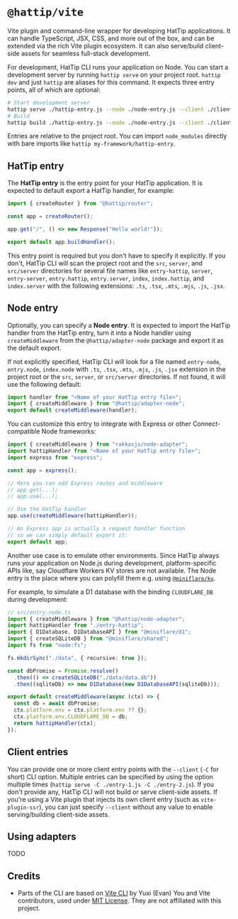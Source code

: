 # `@hattip/vite`

Vite plugin and command-line wrapper for developing HatTip applications. It can handle TypeScript, JSX, CSS, and more out of the box, and can be extended via the rich Vite plugin ecosystem. It can also serve/build client-side assets for seamless full-stack development.

For development, HatTip CLI runs your application on Node. You can start a development server by running `hattip serve` on your project root. `hattip dev` and just `hattip` are aliases for this command. It expects three entry points, all of which are optional:

```bash
# Start development server
hattip serve ./hattip-entry.js --node ./node-entry.js --client ./client-entry.js
# Build
hattip build ./hattip-entry.js --node ./node-entry.js --client ./client-entry.js
```

Entries are relative to the project root. You can import `node_modules` directly with bare imports like `hattip my-framework/hattip-entry`.

## HatTip entry

The **HatTip entry** is the entry point for your HatTip application. It is expected to default export a HatTip handler, for example:

```js
import { createRouter } from "@hattip/router";

const app = createRouter();

app.get("/", () => new Response("Hello world!"));

export default app.buildHandler();
```

This entry point is required but you don't have to specify it explicitly. If you don't, HatTip CLI will scan the project root and the `src`, `server`, and `src/server` directories for several file names like `entry-hattip`, `server`, `entry-server`, `entry.hattip`, `entry.server`, `index`, `index.hattip`, and `index.server` with the following extensions: `.ts`, `.tsx`, `.mts`, `.mjs`, `.js`, `.jsx`.

## Node entry

Optionally, you can specify a **Node entry**. It is expected to import the HatTip handler from the HatTip entry, turn it into a Node handler using `createMiddleware` from the `@hattip/adapter-node` package and export it as the default export.

If not explicitly specified, HatTip CLI will look for a file named `entry-node`, `entry.node`, `index.node` with `.ts`, `.tsx`, `.mts`, `.mjs`, `.js`, `.jsx` extension in the project root or the `src`, `server`, or `src/server` directories. If not found, it will use the following default:

```js
import handler from "<Name of your HatTip entry file>";
import { createMiddleware } from "@hattip/adapter-node";
export default createMiddleware(handler);
```

You can customize this entry to integrate with Express or other Connect-compatible Node frameworks:

```js
import { createMiddleware } from "rakkasjs/node-adapter";
import hattipHandler from "<Name of your HatTip entry file>";
import express from "express";

const app = express();

// Here you can add Express routes and middleware
// app.get(...);
// app.use(...);

// Use the HatTip handler
app.use(createMiddleware(hattipHandler));

// An Express app is actually a request handler function
// so we can simply default export it:
export default app;
```

Another use case is to emulate other environments. Since HatTip always runs your application on Node.js during development, platform-specific APIs like, say Cloudflare Workers KV stores are not available. The Node entry is the place where you can polyfill them e.g. using [`@miniflare/kv`](https://github.com/cloudflare/miniflare/tree/master/packages/kv).

For example, to simulate a D1 database with the binding `CLOUDFLARE_DB` during development:

```ts
// src/entry-node.ts
import { createMiddleware } from "@hattip/node-adapter";
import hattipHandler from "./entry-hattip";
import { D1Database, D1DatabaseAPI } from "@miniflare/d1";
import { createSQLiteDB } from "@miniflare/shared";
import fs from "node:fs";

fs.mkdirSync("./data", { recursive: true });

const dbPromise = Promise.resolve()
  .then(() => createSQLiteDB("./data/data.db"))
  .then((sqliteDb) => new D1Database(new D1DatabaseAPI(sqliteDb)));

export default createMiddleware(async (ctx) => {
  const db = await dbPromise;
  ctx.platform.env = ctx.platform.env ?? {};
  ctx.platform.env.CLOUDFLARE_DB = db;
  return hattipHandler(ctx);
});
```

## Client entries

You can provide one or more client entry points with the `--client` (`-C` for short) CLI option. Multiple entries can be specified by using the option multiple times (`hattip serve -C ./entry-1.js -C ./entry-2.js`). If you don't provide any, HatTip CLI will not build or serve client-side assets. If you're using a Vite plugin that injects its own client entry (such as `vite-plugin-ssr`), you can just specify `--client` without any value to enable serving/building client-side assets.

## Using adapters

TODO

## Credits

- Parts of the CLI are based on [Vite CLI](https://github.com/vitejs/vite/tree/main/packages/vite) by Yuxi (Evan) You and Vite contributors, used under [MIT License](./vite-license.md). They are not affiliated with this project.
